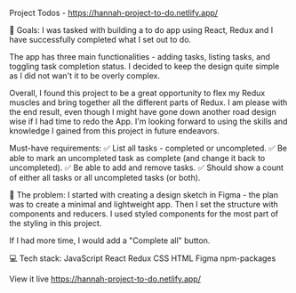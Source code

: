 Project Todos - https://hannah-project-to-do.netlify.app/

🏁 Goals:
I was tasked with building a to do app using React, Redux and I have successfully completed what I set out to do.

The app has three main functionalities - adding tasks, listing tasks, and toggling task completion status. I decided to keep the design quite simple as I did not wan't it to be overly complex. 

Overall, I found this project to be a great opportunity to flex my Redux muscles and bring together all the different parts of Redux. I am please with the end result, even though I might have gone down another road design wise if I had time to redo the App. I'm looking forward to using the skills and knowledge I gained from this project in future endeavors.

Must-have requirements:
✅ List all tasks - completed or uncompleted.
✅ Be able to mark an uncompleted task as complete (and change it back to uncompleted).
✅ Be able to add and remove tasks.
✅ Should show a count of either all tasks or all uncompleted tasks (or both).

🚧 The problem:
I started with creating a design sketch in Figma - the plan was to create a minimal and lightweight app.
Then I set the structure with components and reducers.
I used styled components for the most part of the styling in this project.

If I had more time, I would add a "Complete all" button.

💻 Tech stack:
JavaScript
React
Redux
CSS
HTML
Figma
npm-packages

View it live
https://hannah-project-to-do.netlify.app/